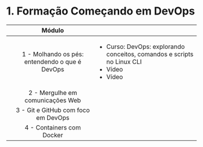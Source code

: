 # 1. Formação Começando em DevOps


|  | Módulo |   |
|:--:|:--:|:--|
|  | 1 - Molhando os pés: entendendo o que é DevOps | <ul><li>Curso: DevOps: explorando conceitos, comandos e scripts no Linux CLI</li><li>Vídeo</li><li>Vídeo</li></ul> |
|  | 2 - Mergulhe em comunicações Web |  |
|  | 3 - Git e GitHub com foco em DevOps |  |
|  | 4 - Containers com Docker |  |